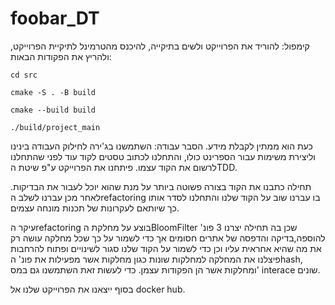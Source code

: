 # foobar_DT
קימפול: להוריד את הפרוייקט ולשים בתיקייה, להיכנס מהטרמינל לתיקיית הפרוייקט, ולהריץ את הפקודות הבאות: 

<code>cd src</code>

<code>cmake -S . -B build</code>

<code>cmake --build build</code>

<code>./build/project_main</code>

כעת הוא ממתין לקבלת מידע.
 הסבר עבודה: השתמשנו בג'ירה לחילוק העבודה בינינו וליצירת משימות עבור הספרינט כולו, והתחלנו לכתוב טסטים לקוד עוד לפני שהתחלנו לרשום את הקוד עצמו. פיתחנו את הפרוייקט ע"פ שיטת הTDD.
 
 תחילה כתבנו את הקוד בצורה פשוטה ביותר על מנת שהוא יוכל לעבור את הבדיקות. לאחר מכן  עברנו לשלב הrefactoring בו עברנו שוב על הקוד שלנו והתחלנו לסדר אותו כך שיותאם לעקרונות של תכנות מונחה עצמים.
 
 עיקר הrefactoring בוצע על מחלקת הBloomFilter שכן בה תחילה יצרנו 3 פונ' להוספה,בדיקה והדפסה של אתרים חסומים אך כדי לשמור על כך שכל מחלקה עושה רק את מה שהיא אחראית עליו וכן כדי לשמור על הקוד שלנו סגור לשינויים ופתוח להרחבות פיצלנו את המחלקה למחלקות שונות כגון מחלקות אשר מפעילות את פונ' הhash, ומחלקות אשר הן הפקודות עצמן. כדי לעשות זאת השתמשנו גם במס' interace שונים.
 
 בסוף ייצאנו את הפרוייקט שלנו אל docker hub.
 
